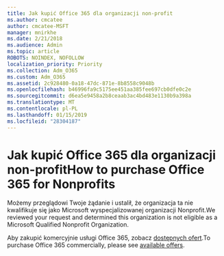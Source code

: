 ```yaml
---
title: Jak kupić Office 365 dla organizacji non-profit
ms.author: cmcatee
author: cmcatee-MSFT
manager: mnirkhe
ms.date: 2/21/2018
ms.audience: Admin
ms.topic: article
ROBOTS: NOINDEX, NOFOLLOW
localization_priority: Priority
ms.collection: Adm_O365
ms.custom: Adm_O365
ms.assetid: 2c928480-0a18-47dc-871e-8b8558c9048b
ms.openlocfilehash: b46996fa9c5175ee451aa385fee697cb0dfe0c2e
ms.sourcegitcommit: d6ea5e9458a2b8ceaab3ac4bd483e1130b9a398a
ms.translationtype: MT
ms.contentlocale: pl-PL
ms.lasthandoff: 01/15/2019
ms.locfileid: "28304187"
---
```

# <a name="how-to-purchase-office-365-for-nonprofits"></a><span data-ttu-id="c7a0d-102">Jak kupić Office 365 dla organizacji non-profit</span><span class="sxs-lookup"><span data-stu-id="c7a0d-102">How to purchase Office 365 for Nonprofits</span></span>

<span data-ttu-id="c7a0d-103">Możemy przeglądowi Twoje żądanie i ustalił, że organizacja ta nie kwalifikuje się jako Microsoft wyspecjalizowanej organizacji Nonprofit.</span><span class="sxs-lookup"><span data-stu-id="c7a0d-103">We reviewed your request and determined this organization is not eligible as a Microsoft Qualified Nonprofit Organization.</span></span>
  
<span data-ttu-id="c7a0d-104">Aby zakupić komercyjnie usługi Office 365, zobacz [dostępnych ofert](https://portal.office.com/AdminPortal/Home).</span><span class="sxs-lookup"><span data-stu-id="c7a0d-104">To purchase Office 365 commercially, please see [available offers](https://portal.office.com/AdminPortal/Home).</span></span>
  

